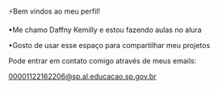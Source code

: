  ⚡Bem vindos ao meu perfil!
 
   •Me chamo Daffny Kemilly e estou fazendo aulas no alura

   •Gosto de usar esse espaço para compartilhar meu projetos

  Pode entrar em contato comigo através de meus emails:

  00001122162206@sp.al.educacao.sp.gov.br
<!--
**Daffny8899/Daffny8899** is a ✨ _special_ ✨ repository because its `README.md` (this file) appears on your GitHub profile.

Here are some ideas to get you started:

- 🔭 I’m currently working on ...
- 🌱 I’m currently learning ...
- 👯 I’m looking to collaborate on ...
- 🤔 I’m looking for help with ...
- 💬 Ask me about ...
- 📫 How to reach me: ...
- 😄 Pronouns: ...
- ⚡ Fun fact: ...
-->
